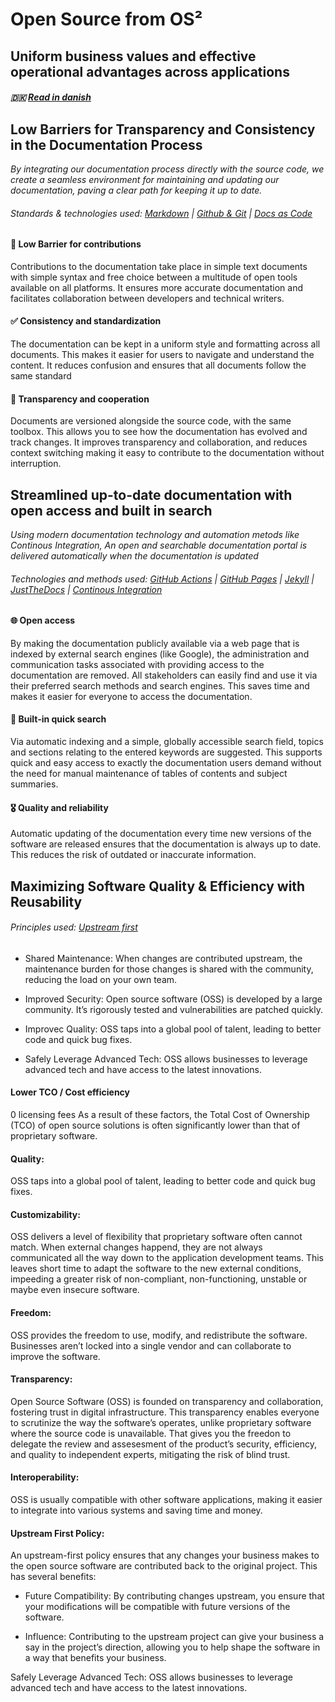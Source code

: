 # Open Source from OS²

## Uniform business values and effective operational advantages across applications

##### 🇩🇰 [Read in danish](../docs/values_and_rationale_da.md)

## Low Barriers for Transparency and Consistency in the Documentation Process
_By integrating our documentation process directly with the source code, we create a seamless environment for maintaining and updating our documentation, paving a clear path for keeping it up to date._

###### Standards & technologies used: [Markdown](https://github.github.com/gfm/#what-is-github-flavored-markdown-) | [Github & Git](https://docs.github.com/en/get-started/start-your-journey/about-github-and-git) | [Docs as Code](https://www.writethedocs.org/guide/docs-as-code/)

#### 🎁 Low Barrier for contributions
Contributions to the documentation take place in simple text documents with simple syntax and free choice between a multitude of open tools available on all platforms. It ensures more accurate documentation and facilitates collaboration between developers and technical writers.

#### ✅ Consistency and standardization
The documentation can be kept in a uniform style and formatting across all documents. This makes it easier for users to navigate and understand the content.
It reduces confusion and ensures that all documents follow the same standard

#### 🔀 Transparency and cooperation
Documents are versioned alongside the source code, with the same toolbox. This allows you to see how the documentation has evolved and track changes. It improves transparency and collaboration, and reduces context switching making it easy to contribute to the documentation without interruption.

## Streamlined up-to-date documentation with open access and built in search 
_Using modern documentation technology and automation metods like Continous Integration, An open and searchable documentation portal is delivered automatically when the documentation is updated_

###### Technologies and methods used: [GitHub Actions](https://docs.github.com/en/actions/learn-github-actions/understanding-github-actions) | [GitHub Pages](https://docs.github.com/en/pages/getting-started-with-github-pages/about-github-pages) | [Jekyll](https://jekyllrb.com/) | [JustTheDocs](https://just-the-docs.github.io/just-the-docs/) | [Continous Integration](https://www.ibm.com/topics/continuous-integration) 

#### 🌐 Open access
By making the documentation publicly available via a web page that is indexed by external search engines (like Google), the administration and communication tasks associated with providing access to the documentation are removed. All stakeholders can easily find and use it via their preferred search methods and search engines. This saves time and makes it easier for everyone to access the documentation.

#### 🔎 Built-in quick search
Via automatic indexing and a simple, globally accessible search field, topics and sections relating to the entered keywords are suggested.
This supports quick and easy access to exactly the documentation users demand without the need for manual maintenance of tables of contents and subject summaries.

#### :medal_military: Quality and reliability
Automatic updating of the documentation every time new versions of the software are released ensures that the documentation is always up to date. This reduces the risk of outdated or inaccurate information.


## Maximizing Software Quality & Efficiency with Reusability

###### Principles used:  [Upstream first](https://ospo-alliance.org/ggi/activities/upstream_first/)


- Shared Maintenance: When changes are contributed upstream, the maintenance burden for those changes is shared with the community, reducing the load on your own team.

- Improved Security:
 Open source software (OSS) is developed by a large community. It’s rigorously tested and vulnerabilities are patched quickly. 

- Improvec Quality:
OSS taps into a global pool of talent, leading to better code and quick bug fixes.

- Safely Leverage Advanced Tech:
    OSS allows businesses to leverage advanced tech and have access to the latest innovations.





#### Lower TCO / Cost efficiency
0 licensing fees
As a result of these factors, the Total Cost of Ownership (TCO) of open source solutions is often significantly lower than that of proprietary software.



#### Quality:
OSS taps into a global pool of talent, leading to better code and quick bug fixes.

#### Customizability:
OSS delivers a level of flexibility that proprietary software often cannot match.
When external changes happend, they are not always communicated all the way down to the application development teams. This leaves short time to adapt the software to the new external conditions, impeeding a greater risk of non-compliant, non-functioning, unstable or maybe even insecure software.

#### Freedom:
OSS provides the freedom to use, modify, and redistribute the software. Businesses aren’t locked into a single vendor and can collaborate to improve the software.

#### Transparency:
Open Source Software (OSS) is founded on transparency and collaboration, fostering trust in digital infrastructure. This transparency enables everyone to scrutinize the way the software’s operates, unlike proprietary software where the source code is unavailable. That gives you the freedon to delegate the review and assesesment of the product’s security, efficiency, and quality to independent experts, mitigating the risk of blind trust.

#### Interoperability:
OSS is usually compatible with other software applications, making it easier to integrate into various systems and saving time and money.

#### Upstream First Policy:
An upstream-first policy ensures that any changes your business makes to the open source software are contributed back to the original project. This has several benefits:
- Future Compatibility: By contributing changes upstream, you ensure that your modifications will be compatible with future versions of the software.

- Influence: Contributing to the upstream project can give your business a say in the project’s direction, allowing you to help shape the software in a way that benefits your business.


Safely Leverage Advanced Tech: OSS allows businesses to leverage advanced tech and have access to the latest innovations.



